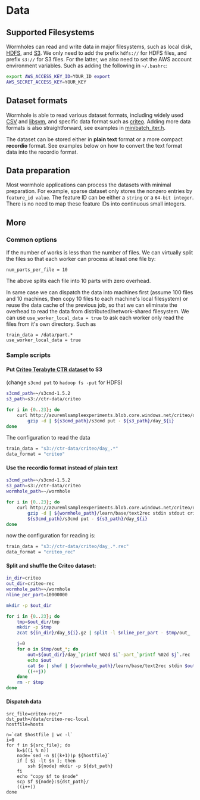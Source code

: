 # Data

## Supported Filesystems

Wormholes can read and write data in major filesystems, such as local disk,
[HDFS](https://hadoop.apache.org/docs/stable/hadoop-project-dist/hadoop-hdfs/HdfsUserGuide.html),
and [S3](http://aws.amazon.com/s3/). We only need to add the prefix `hdfs://`
for HDFS files, and prefix `s3://` for S3 files. For the latter, we also need to
set the AWS account environment variables. Such as adding the following in
`~/.bashrc`:

```bash
export AWS_ACCESS_KEY_ID=YOUR_ID export
AWS_SECRET_ACCESS_KEY=YOUR_KEY
```

## Dataset formats

Wormhole is able to read various dataset formats, including widely used
[CSV](https://en.wikipedia.org/wiki/Comma-separated_values) and
[libsvm](http://www.csie.ntu.edu.tw/~cjlin/libsvmtools/datasets/), and specific
data format such as
[criteo](https://www.kaggle.com/c/criteo-display-ad-challenge/data). Adding more
data formats is also straightforward, see examples in
[minibatch_iter.h](../base/minibatch_iter.h).

The dataset can be stored either in **plain text** format or a more compact
**recordio** format. See examples below on how to convert the text format data into
the recordio format.


## Data preparation

Most wormhole applications can process the datasets with minimal
preparation. For example, sparse dataset only stores the nonzero entries by
`feature_id value`. The feature ID can be either a `string` or a `64-bit
integer`. There is no need to map these feature IDs into continuous small
integers.

## More

### Common options

If the number of works is less than the number of files. We can virtually split
the files so that each worker can process at least one file by:

```
num_parts_per_file = 10
```

The above splits each file into 10 parts with zero overhead.

In same case we can dispatch the data into machines first (assume 100 files and
10 machines, then copy 10 files to each machine's local filesystem) or reuse the
data cache of the previous job, so that we can eliminate the overhead to read
the data from distributed/network-shared filesystem. We can use
`use_worker_local_data = true` to ask each worker only read the files from it's
own directory. Such as

```
train_data = /data/part.*
use_worker_local_data = true
```


### Sample scripts

#### Put [Criteo Terabyte CTR dataset](http://labs.criteo.com/downloads/download-terabyte-click-logs/) to S3

(change `s3cmd put` to `hadoop fs -put` for HDFS)

```bash
s3cmd_path=~/s3cmd-1.5.2
s3_path=s3://ctr-data/criteo

for i in {0..23}; do
    curl http://azuremlsampleexperiments.blob.core.windows.net/criteo/day_${i}.gz | \
        gzip -d | ${s3cmd_path}/s3cmd put - ${s3_path}/day_${i}
done
```

The configuration to read the data

```bash
train_data = "s3://ctr-data/criteo/day_.*"
data_format = "criteo"
```

#### Use the recordio format instead of plain text

```bash
s3cmd_path=~/s3cmd-1.5.2
s3_path=s3://ctr-data/criteo
wormhole_path=~/wormhole

for i in {0..23}; do
    curl http://azuremlsampleexperiments.blob.core.windows.net/criteo/day_${i}.gz | \
        gzip -d | ${wormhole_path}/learn/base/text2rec stdin stdout criteo | \
        ${s3cmd_path}/s3cmd put - ${s3_path}/day_${i}
done
```

now the configuration for reading is:

```bash
train_data = "s3://ctr-data/criteo/day_.*.rec"
data_format = "criteo_rec"
```

#### Split and shuffle the Criteo dataset:

```bash
in_dir=criteo
out_dir=criteo-rec
wormhole_path=~/wormhole
nline_per_part=10000000

mkdir -p $out_dir

for i in {0..23}; do
    tmp=$out_dir/tmp
    mkdir -p $tmp
    zcat ${in_dir}/day_${i}.gz | split -l $nline_per_part - $tmp/out_

    j=0
    for o in $tmp/out_*; do
        out=${out_dir}/day_`printf %02d $i`-part_`printf %02d $j`.rec
        echo $out
        cat $o | shuf | ${wormhole_path}/learn/base/text2rec stdin $out criteo
        ((++j))
    done
    rm -r $tmp
done
```

#### Dispatch data

```
src_file=criteo-rec/*
dst_path=/data/criteo-rec-local
hostfile=hosts

n=`cat $hostfile | wc -l`
i=0
for f in ${src_file}; do
    k=$((i % n))
    node=`sed -n $((k+1))p ${hostfile}`
    if [ $i -lt $n ]; then
        ssh ${node} mkdir -p ${dst_path}
    fi
    echo "copy $f to $node"
    scp $f ${node}:${dst_path}/
    ((i++))
done
```
